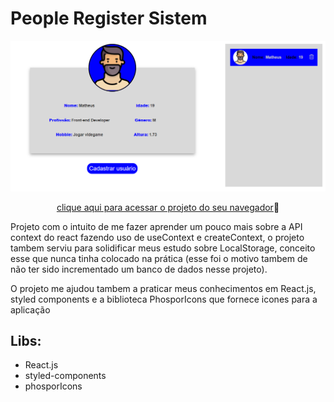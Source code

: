 # People Register Sistem

<div align='center'>
  <img src='src/img/Preview.png' alt='preview projeto'>

  [clique aqui para acessar o projeto do seu navegador](https://people-register-sistem.vercel.app)🔗
</div>


Projeto com o intuito de me fazer aprender um pouco mais sobre a API context do react fazendo uso de useContext e createContext, o projeto tambem serviu para solidificar meus estudo sobre LocalStorage, conceito esse que nunca tinha colocado na prática (esse foi o motivo tambem de não ter sido incrementado um banco de dados nesse projeto).

O projeto me ajudou tambem a praticar meus conhecimentos em React.js, styled components e a biblioteca PhosporIcons que fornece icones para a aplicação

## Libs:
* React.js
* styled-components
* phosporIcons

